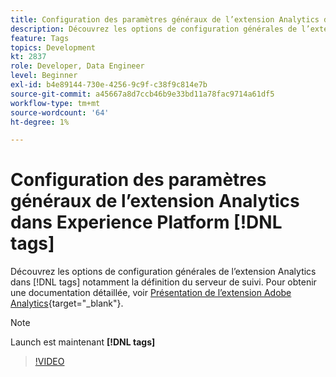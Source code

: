 ```yaml
---
title: Configuration des paramètres généraux de l’extension Analytics dans Experience Platform [!DNL tags]
description: Découvrez les options de configuration générales de l’extension Analytics dans [!DNL tags] notamment la définition du serveur de suivi.
feature: Tags
topics: Development
kt: 2837
role: Developer, Data Engineer
level: Beginner
exl-id: b4e89144-730e-4256-9c9f-c38f9c814e7b
source-git-commit: a45667a8d7ccb46b9e33bd11a78fac9714a61df5
workflow-type: tm+mt
source-wordcount: '64'
ht-degree: 1%

---
```


# Configuration des paramètres généraux de l’extension Analytics dans Experience Platform [!DNL tags]

Découvrez les options de configuration générales de l’extension Analytics dans [!DNL tags] notamment la définition du serveur de suivi. Pour obtenir une documentation détaillée, voir [Présentation de l’extension Adobe Analytics](https://experienceleague.adobe.com/docs/experience-platform/tags/extensions/client/analytics/overview.html?lang=fr){target="_blank"}.

>[!NOTE]
>
> Launch est maintenant **[!DNL tags]**

>[!VIDEO](https://video.tv.adobe.com/v/27093/?quality=12&learn=on)
